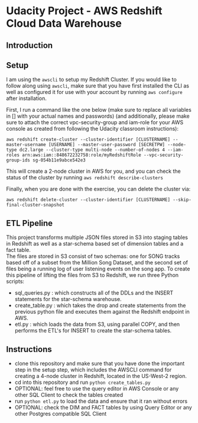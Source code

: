 # Udacity Project - AWS Redshift Cloud Data Warehouse

## Introduction

## Setup
I am using the `awscli` to setup my Redshift Cluster. If you would like to follow along using `awscli`, make sure that you have first installed the CLI as well as configured it for use with your account by running `aws configure` after installation.  

First, I run a command like the one below (make sure to replace all variables in [] with your actual names and passwords) (and additionally, please make sure to attach the correct vpc-security-group and iam-role for your AWS console as created from following the Udacity classroom instructions): 
```
aws redshift create-cluster --cluster-identifier [CLUSTERNAME] --master-username [USERNAME] --master-user-password [SECRETPW] --node-type dc2.large --cluster-type multi-node --number-of-nodes 4 --iam-roles arn:aws:iam::848672232758:role/myRedshiftRole --vpc-security-group-ids sg-054b11e9abce542e3
``` 
This will create a 2-node cluster in AWS for you, and you can check the status of the cluster by running `aws redshift describe-clusters`

Finally, when you are done with the exercise, you can delete the cluster via:

```
aws redshift delete-cluster --cluster-identifier [CLUSTERNAME] --skip-final-cluster-snapshot
```

## ETL Pipeline
This project transforms multiple JSON files stored in S3 into staging tables in Redshift as well as a star-schema based set of dimension tables and a fact table.  
The files are stored in S3 consist of two schemas: one for SONG tracks based off of a subset from the Million Song Dataset, and the second set of files being a running log of user listening events on the song app. 
To create this pipeline of lifting the files from S3 to Redshift, we run three Python scripts:
* sql_queries.py : which constructs all of the DDLs and the INSERT statements for the star-schema warehouse.
* create_table.py : which takes the drop and create statements from the previous python file and executes them against the Redshift endpoint in AWS. 
* etl.py : which loads the data from S3, using parallel COPY, and then performs the ETL's for INSERT to create the star-schema tables. 

## Instructions
* clone this repository and make sure that you have done the important step in the setup step, which includes the AWSCLI command for creating a 4-node cluster in Redshift, located in the US-West-2 region. 
* cd into this repository and run `python create_tables.py`
* OPTIONAL: feel free to use the query editor in AWS Console or any other SQL Client to check the tables created
* run `python etl.py` to load the data and ensure that it ran without errors
* OPTIONAL: check the DIM and FACT tables by using Query Editor or any other Postgres compatible SQL Client


